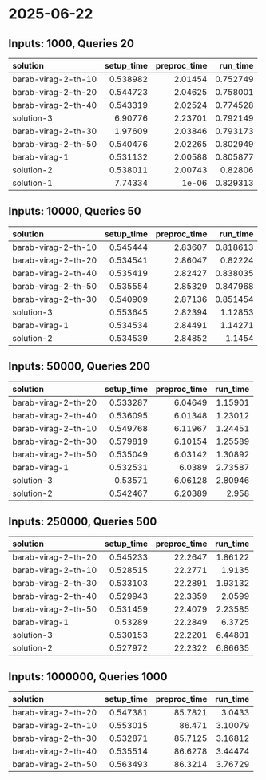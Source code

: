 # 2025-06-22

## Inputs: 1000, Queries 20

| solution            |   setup_time |   preproc_time |   run_time |
|:--------------------|-------------:|---------------:|-----------:|
| barab-virag-2-th-10 |     0.538982 |        2.01454 |   0.752749 |
| barab-virag-2-th-20 |     0.544723 |        2.04625 |   0.758001 |
| barab-virag-2-th-40 |     0.543319 |        2.02524 |   0.774528 |
| solution-3          |     6.90776  |        2.23701 |   0.792149 |
| barab-virag-2-th-30 |     1.97609  |        2.03846 |   0.793173 |
| barab-virag-2-th-50 |     0.540476 |        2.02265 |   0.802949 |
| barab-virag-1       |     0.531132 |        2.00588 |   0.805877 |
| solution-2          |     0.538011 |        2.00743 |   0.82806  |
| solution-1          |     7.74334  |        1e-06   |   0.829313 |

## Inputs: 10000, Queries 50

| solution            |   setup_time |   preproc_time |   run_time |
|:--------------------|-------------:|---------------:|-----------:|
| barab-virag-2-th-10 |     0.545444 |        2.83607 |   0.818613 |
| barab-virag-2-th-20 |     0.534541 |        2.86047 |   0.82224  |
| barab-virag-2-th-40 |     0.535419 |        2.82427 |   0.838035 |
| barab-virag-2-th-50 |     0.535554 |        2.85329 |   0.847968 |
| barab-virag-2-th-30 |     0.540909 |        2.87136 |   0.851454 |
| solution-3          |     0.553645 |        2.82394 |   1.12853  |
| barab-virag-1       |     0.534534 |        2.84491 |   1.14271  |
| solution-2          |     0.534539 |        2.84852 |   1.1454   |

## Inputs: 50000, Queries 200

| solution            |   setup_time |   preproc_time |   run_time |
|:--------------------|-------------:|---------------:|-----------:|
| barab-virag-2-th-20 |     0.533287 |        6.04649 |    1.15901 |
| barab-virag-2-th-40 |     0.536095 |        6.01348 |    1.23012 |
| barab-virag-2-th-10 |     0.549768 |        6.11967 |    1.24451 |
| barab-virag-2-th-30 |     0.579819 |        6.10154 |    1.25589 |
| barab-virag-2-th-50 |     0.535049 |        6.03142 |    1.30892 |
| barab-virag-1       |     0.532531 |        6.0389  |    2.73587 |
| solution-3          |     0.53571  |        6.06128 |    2.80946 |
| solution-2          |     0.542467 |        6.20389 |    2.958   |

## Inputs: 250000, Queries 500

| solution            |   setup_time |   preproc_time |   run_time |
|:--------------------|-------------:|---------------:|-----------:|
| barab-virag-2-th-20 |     0.545233 |        22.2647 |    1.86122 |
| barab-virag-2-th-10 |     0.528515 |        22.2771 |    1.9135  |
| barab-virag-2-th-30 |     0.533103 |        22.2891 |    1.93132 |
| barab-virag-2-th-40 |     0.529943 |        22.3359 |    2.0599  |
| barab-virag-2-th-50 |     0.531459 |        22.4079 |    2.23585 |
| barab-virag-1       |     0.53289  |        22.2849 |    6.3725  |
| solution-3          |     0.530153 |        22.2201 |    6.44801 |
| solution-2          |     0.527972 |        22.2322 |    6.86635 |

## Inputs: 1000000, Queries 1000

| solution            |   setup_time |   preproc_time |   run_time |
|:--------------------|-------------:|---------------:|-----------:|
| barab-virag-2-th-20 |     0.547381 |        85.7821 |    3.0433  |
| barab-virag-2-th-10 |     0.553015 |        86.471  |    3.10079 |
| barab-virag-2-th-30 |     0.532871 |        85.7125 |    3.16812 |
| barab-virag-2-th-40 |     0.535514 |        86.6278 |    3.44474 |
| barab-virag-2-th-50 |     0.563493 |        86.3214 |    3.76729 |